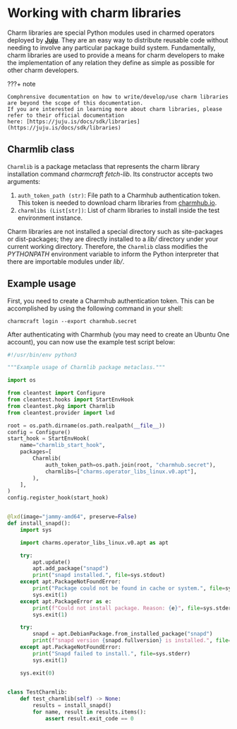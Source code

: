 # Working with charm libraries

Charm libraries are special Python modules used in charmed operators deployed by [__Juju__](https://juju.is). They
are an easy way to distribute reusable code without needing to involve any particular package build system.
Fundamentally, charm libraries are used to provide a means for charm developers to make the implementation of any 
relation they define as simple as possible for other charm developers.

???+ note

    Comphrensive documentation on how to write/develop/use charm libraries are beyond the scope of this documentation.
    If you are interested in learning more about charm libraries, please refer to their official documentation
    here: [https://juju.is/docs/sdk/libraries](https://juju.is/docs/sdk/libraries)

## Charmlib class

`Charmlib` is a package metaclass that represents the charm library installation command _charmcraft fetch-lib_.
Its constructor accepts two arguments:

1. `auth_token_path (str)`: File path to a Charmhub authentication token. This token is needed to download charm
    libraries from [charmhub.io](https://charmhub.io).
2. `charmlibs (List[str])`: List of charm libraries to install inside the test environment instance.

Charm libraries are not installed a special directory such as site-packages or dist-packages; they are directly
installed to a _lib/_ directory under your current working directory. Therefore, the `Charmlib` class modifies the
_PYTHONPATH_ environment variable to inform the Python interpreter that there are importable modules under _lib/_.

## Example usage

First, you need to create a Charmhub authentication token. This can be accomplished by using the following command
in your shell:

```commandline
charmcraft login --export charmhub.secret
```

After authenticating with Charmhub (you may need to create an Ubuntu One account), you can now use the example
test script below: 

```python
#!/usr/bin/env python3

"""Example usage of Charmlib package metaclass."""

import os

from cleantest import Configure
from cleantest.hooks import StartEnvHook
from cleantest.pkg import Charmlib
from cleantest.provider import lxd

root = os.path.dirname(os.path.realpath(__file__))
config = Configure()
start_hook = StartEnvHook(
    name="charmlib_start_hook",
    packages=[
        Charmlib(
            auth_token_path=os.path.join(root, "charmhub.secret"),
            charmlibs=["charms.operator_libs_linux.v0.apt"],
        ),
    ],
)
config.register_hook(start_hook)


@lxd(image="jammy-amd64", preserve=False)
def install_snapd():
    import sys

    import charms.operator_libs_linux.v0.apt as apt

    try:
        apt.update()
        apt.add_package("snapd")
        print("snapd installed.", file=sys.stdout)
    except apt.PackageNotFoundError:
        print("Package could not be found in cache or system.", file=sys.stderr)
        sys.exit(1)
    except apt.PackageError as e:
        print(f"Could not install package. Reason: {e}", file=sys.stderr)
        sys.exit(1)

    try:
        snapd = apt.DebianPackage.from_installed_package("snapd")
        print(f"snapd version {snapd.fullversion} is installed.", file=sys.stdout)
    except apt.PackageNotFoundError:
        print("Snapd failed to install.", file=sys.stderr)
        sys.exit(1)

    sys.exit(0)

    
class TestCharmlib:
    def test_charmlib(self) -> None:
        results = install_snapd()
        for name, result in results.items():
            assert result.exit_code == 0
```